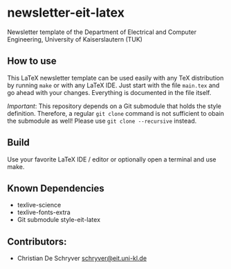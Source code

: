 # newsletter-eit-latex
Newsletter template of the Department of Electrical and Computer Engineering, University of Kaiserslautern (TUK)


## How to use
This LaTeX newsletter template can be used easily with any TeX distribution by running ```make``` or with any LaTeX IDE. Just start with the file ```main.tex``` and go ahead with your changes. Everything is documented in the file itself.

*Important*: This repository depends on a Git submodule that holds the style definition. Therefore, a regular ```git clone``` command is not sufficient to obain the submodule as well! Please use ```git clone --recursive``` instead.


## Build
Use your favorite LaTeX IDE / editor or optionally open a terminal and use make.


## Known Dependencies
* texlive-science
* texlive-fonts-extra
* Git submodule style-eit-latex


## Contributors:
* Christian De Schryver <schryver@eit.uni-kl.de>
